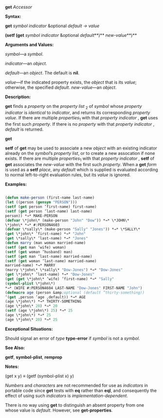 **get** *Accessor* 



**Syntax:** 



**get** *symbol indicator* &amp;optional *default → value* 



**(setf (get** *symbol indicator* &amp;optional *default***)** *new-value***)** 



**Arguments and Values:** 



*symbol*—a *symbol*. 



*indicator*—an *object*. 



*default*—an *object*. The default is **nil**. 



*value*—if the indicated property exists, the *object* that is its *value*; otherwise, the specified *default*. *new-value*—an *object*. 



**Description:** 



**get** finds a *property* on the *property list* <sub>2</sub> of *symbol* whose *property indicator* is *identical* to *indicator*, and returns its corresponding *property value*. If there are multiple *properties*<sub>1</sub> with that *property indicator* , **get** uses the first such *property*. If there is no *property* with that *property indicator* , *default* is returned. 







 



 



**get** 



**setf** of **get** may be used to associate a new *object* with an existing indicator already on the *symbol*’s *property list*, or to create a new assocation if none exists. If there are multiple *properties*<sub>1</sub> with that *property indicator* , **setf** of **get** associates the *new-value* with the first such *property*. When a **get** *form* is used as a **setf** *place*, any *default* which is supplied is evaluated according to normal left-to-right evaluation rules, but its *value* is ignored. 



**Examples:**
```lisp
 
(defun make-person (first-name last-name) 
(let ((person (gensym "PERSON"))) 
(setf (get person ’first-name) first-name) 
(setf (get person ’last-name) last-name) 
person)) *→* MAKE-PERSON 
(defvar \*john\* (make-person "John" "Dow")) *→* \*JOHN\* 
\*john\* *→* #:PERSON4603 
(defvar \*sally\* (make-person "Sally" "Jones")) *→* \*SALLY\* 
(get \*john\* ’first-name) *→* "John" 
(get \*sally\* ’last-name) *→* "Jones" 
(defun marry (man woman married-name) 
(setf (get man ’wife) woman) 
(setf (get woman ’husband) man) 
(setf (get man ’last-name) married-name) 
(setf (get woman ’last-name) married-name) 
married-name) *→* MARRY 
(marry \*john\* \*sally\* "Dow-Jones") *→* "Dow-Jones" 
(get \*john\* ’last-name) *→* "Dow-Jones" 
(get (get \*john\* ’wife) ’first-name) *→* "Sally" 
(symbol-plist \*john\*) 
*→* (WIFE #:PERSON4604 LAST-NAME "Dow-Jones" FIRST-NAME "John") 
(defmacro age (person &amp;optional (default ”thirty-something)) 
‘(get ,person ’age ,default)) *→* AGE 
(age \*john\*) *→* THIRTY-SOMETHING 
(age \*john\* 20) *→* 20 
(setf (age \*john\*) 25) *→* 25 
(age \*john\*) *→* 25 
(age \*john\* 20) *→* 25 

```
**Exceptional Situations:** 



Should signal an error of *type* **type-error** if *symbol* is not a *symbol*. 



**See Also:** 



**getf**, **symbol-plist**, **remprop** 



**Notes:** 



(get x y) *≡* (getf (symbol-plist x) y) 







 



 



*Numbers* and *characters* are not recommended for use as *indicators* in portable code since **get** tests with **eq** rather than **eql**, and consequently the effect of using such *indicators* is *implementation-dependent*. 



There is no way using **get** to distinguish an absent property from one whose value is *default*. However, see **get-properties**. 



